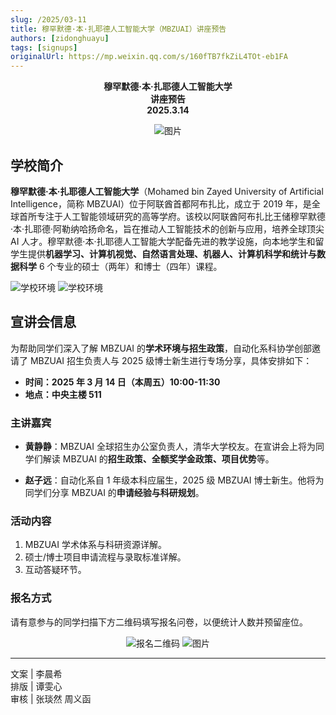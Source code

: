```yaml
---
slug: /2025/03-11
title: 穆罕默德·本·扎耶德人工智能大学（MBZUAI）讲座预告
authors: [zidonghuayu]
tags: [signups]
originalUrl: https://mp.weixin.qq.com/s/160fTB7fkZiL4TOt-eb1FA
---
```


**<center>穆罕默德·本·扎耶德人工智能大学**  
**讲座预告**  
**2025.3.14**

![图片](img/1.webp)</center>

## 学校简介

**穆罕默德·本·扎耶德人工智能大学**（Mohamed bin Zayed University of Artificial Intelligence，简称 MBZUAI）位于阿联酋首都阿布扎比，成立于 2019 年，是全球首所专注于人工智能领域研究的高等学府。该校以阿联酋阿布扎比王储穆罕默德·本·扎耶德·阿勒纳哈扬命名，旨在推动人工智能技术的创新与应用，培养全球顶尖 AI 人才。穆罕默德·本·扎耶德人工智能大学配备先进的教学设施，向本地学生和留学生提供**机器学习、计算机视觉、自然语言处理、机器人、计算机科学和统计与数据科学** 6 个专业的硕士（两年）和博士（四年）课程。

<!-- truncate -->

![学校环境](img/2.webp) ![学校环境](img/3.webp)

## 宣讲会信息

为帮助同学们深入了解 MBZUAI 的**学术环境与招生政策**，自动化系科协学创部邀请了 MBZUAI 招生负责人与 2025 级博士新生进行专场分享，具体安排如下：

- **时间：2025 年 3 月 14 日（本周五）10:00-11:30**
- **地点：中央主楼 511**

### 主讲嘉宾

- **黄静静**：MBZUAI 全球招生办公室负责人，清华大学校友。在宣讲会上将为同学们解读 MBZUAI 的**招生政策、全额奖学金政策、项目优势**等。

- **赵子远**：自动化系自 1 年级本科应届生，2025 级 MBZUAI 博士新生。他将为同学们分享 MBZUAI 的**申请经验与科研规划**。

### 活动内容

1. MBZUAI 学术体系与科研资源详解。
2. 硕士/博士项目申请流程与录取标准详解。
3. 互动答疑环节。

### 报名方式

请有意参与的同学扫描下方二维码填写报名问卷，以便统计人数并预留座位。<center>

![报名二维码](img/4.jpeg) ![图片](img/5.png)</center>

---

文案 | 李晨希  
排版 | 谭雯心  
审核 | 张琰然 周义函
